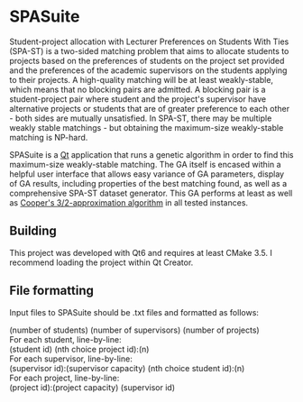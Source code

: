# SPASuite

Student-project allocation with Lecturer Preferences on Students With Ties (SPA-ST) is a two-sided matching problem that aims to allocate students to projects based on the preferences of students on the project set provided and the preferences of the academic supervisors on the students applying to their projects. A high-quality matching will be at least weakly-stable, which means that no blocking pairs are admitted. A blocking pair is a student-project pair where student and the project's supervisor have alternative projects or students that are of greater preference to each other - both sides are mutually unsatisfied. In SPA-ST, there may be multiple weakly stable matchings - but obtaining the maximum-size weakly-stable matching is NP-hard.

SPASuite is a [Qt](https://www.qt.io/) application that runs a genetic algorithm in order to find this maximum-size weakly-stable matching. The GA itself is encased within a helpful user interface that allows easy variance of GA parameters, display of GA results, including properties of the best matching found, as well as a comprehensive SPA-ST dataset generator. This GA performs at least as well as [Cooper's 3/2-approximation algorithm](https://github.com/fmcooper/stable-SPA) in all tested instances.

## Building

This project was developed with Qt6 and requires at least CMake 3.5. I recommend loading the project within Qt Creator.

## File formatting

Input files to SPASuite should be .txt files and formatted as follows:

(number of students) (number of supervisors) (number of projects)<br>
For each student, line-by-line:<br>
(student id) (nth choice project id):(n)<br>
For each supervisor, line-by-line:<br>
(supervisor id):(supervisor capacity) (nth choice student id):(n)<br>
For each project, line-by-line:<br>
(project id):(project capacity) (supervisor id)
